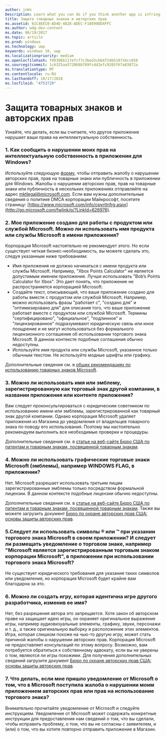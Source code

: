 ```yaml
---
author: jnHs
Description: Learn what you can do if you think another app is infringing on your intellectual property rights.
title: Защита товарных знаков и авторских прав
ms.assetid: 61C4EEC0-AD4D-4828-ADEC-F18E99DD4FFC
ms.author: wdg-dev-content
ms.date: 06/19/2017
ms.topic: article
ms.prod: windows
ms.technology: uwp
keywords: windows 10, uwp
ms.localizationpriority: medium
ms.openlocfilehash: f99396b117efcf7c3bed3cb64f24b519734cc858
ms.sourcegitcommit: 1c6325aa572868b789fcdd2efc9203f67a83872a
ms.translationtype: MT
ms.contentlocale: ru-RU
ms.lasthandoff: 10/17/2018
ms.locfileid: "4753729"
---
```

# <a name="trademark-and-copyright-protection"></a>Защита товарных знаков и авторских прав


Узнайте, что делать, если вы считаете, что другое приложение нарушает ваши права на интеллектуальную собственность.

### <a name="1-how-may-i-report-an-infringement-of-my-intellectual-property-rights-within-a-windows-app"></a>1. Как сообщить о нарушении моих прав на интеллектуальную собственность в приложении для Windows?


Используйте следующую [форму](http://go.microsoft.com/fwlink/p/?LinkId=273879), чтобы отправить жалобу о нарушении авторских прав, прав на товарные знаки или публичность в приложении для Windows. Жалобы о нарушении авторских прав, прав на товарные знаки или публичность в нескольких приложениях отправляйте на адрес mktlegal@microsoft.com. Если вам нужны дополнительные сведения о политике DMCA корпорации Майкрософт, посетите страницу: [https://www.microsoft.com/info/cpyrtInfrg.aspx](http://go.microsoft.com/fwlink/p/?LinkId=626976).

### <a name="2-i-created-my-app-to-work-with-a-microsoft-productservice-may-i-use-the-microsoft-productservice-name-in-the-name-of-my-app"></a>2. Мое приложение создано для работы с продуктом или службой Microsoft. Можно ли использовать имя продукта или службы Microsoft в имени приложения?


Корпорация Microsoft настоятельно не рекомендует этого. Но если существует четкая бизнес-необходимость, вы можете сделать это, следуя указанным ниже требованиям:

-   Имя приложения не должно начинаться с имени продукта или службы Microsoft. Например, "Xbox Points Calculator" не является допустимым именем приложения. Лучше использовать "Bob’s Points Calculator for Xbox". Это дает понять, что приложение не распространяется корпорацией Microsoft.
-   Создайте текст, описывающий, что ваше приложение создано для работы вместе с продуктом или службой Microsoft. Например, можно использовать фразы "работает с", "создано для" и "оптимизировано для" для описания того, что ваше приложение работает вместе с продуктом или службой Microsoft. Термины "сертифицировано", "официальное", "подлинное" и "лицензированное" подразумевают юридическую связь или иное поощрение и не могут использоваться без формального лицензионного соглашения об использовании торгового знака Microsoft. В данном контексте подобные соглашения обычно недоступны.
-   Используйте имя продукта или службы Microsoft, указанное только обычным текстом. Не используйте модные шрифты или графику.

Дополнительные сведения см. в [общих рекомендациях по использованию товарных знаков Microsoft](http://go.microsoft.com/fwlink/p/?LinkId=225434).

### <a name="3-is-it-ok-if-i-use-the-trademarked-name-or-logo-of-another-company-in-the-title-of-my-app-or-as-part-of-the-content-of-my-app"></a>3. Можно ли использовать имя или эмблему, зарегистрированную как торговый знак другой компании, в названии приложения или контенте приложения?


Вам следует проконсультироваться с юридическим советником по использованию имени или эмблемы, зарегистрированной как товарный знак другой компании. Однако корпорация Microsoft удаляет приложения из Магазина до уведомления от владельцев товарного знака по поводу его использования. Поэтому мы настоятельно рекомендуем выполнить все необходимые проверки и процедуры.

Дополнительные сведения см. в [статье на веб-сайте Бюро США по патентам и товарным знакам, посвященной товарным знакам](http://go.microsoft.com/fwlink/p/?LinkId=225271).

### <a name="4-may-i-use-microsofts-graphical-trademarks-logos-such-as-the-windows-flag-logo-in-my-app"></a>4. Можно ли использовать графические торговые знаки Microsoft (эмблемы), например WINDOWS FLAG, в приложении?


Нет. Microsoft разрешает использовать третьим лицам зарегистрированные эмблемы только посредством формальной лицензии. В данном контексте подобные лицензии обычно недоступны.

Дополнительные сведения см. в [статье на веб-сайте Бюро США по патентам и товарным знакам, посвященной товарным знакам](http://go.microsoft.com/fwlink/p/?LinkId=225271). Также вы можете загрузить документ [Бюро по охране авторских прав США: основы защиты авторских прав](http://go.microsoft.com/fwlink/p/?LinkID=225273).

### <a name="5-do-i-need-to-use-registered--or-trademark--symbols-when-i-refer-to-a-microsoft-trademark-in-my-app-and-must-i-when-using-a-microsoft-trademark-place-a-trademark-attribution-notice-in-my-app-for-example-microsoft-is-a-registered-trademark-of-the-microsoft-corporation"></a>5.Следует ли использовать символы ® или ™ при указании торгового знака Microsoft в своем приложении? И следует ли размещать уведомление о торговом знаке, например "Microsoft является зарегистрированным торговым знаком корпорации Microsoft", в приложении при использовании торгового знака Microsoft?


Не существует юридического требования для указания таких символов или уведомления, но корпорация Microsoft будет крайне вам благодарна за это.

### <a name="6-is-it-ok-if-i-make-a-game-that-is-identical-to-someone-elses-game-as-long-as-i-change-the-name"></a>6. Можно ли создать игру, которая идентична игре другого разработчика, изменив ее имя?


Нет, без разрешения автора это запрещается. Хотя закон об авторском праве на защищает идею игры, он охраняет оригинальное выражение игры, например аудиовизуальные элементы, графику, звуки, персонажи и т. д., а также оригинальную выборку и расположение этих элементов. Игра, которая слишком похоже на чью-то другую игру, может стать причиной жалобы о нарушении авторских прав. Корпорация Microsoft не предоставляет консультаций по этому вопросу. Возможно, вам потребуется обратиться к собственному адвокату, если вы не уверены о том, являются ли игры похожими. Для получения дополнительных сведений загрузите документ [Бюро по охране авторских прав США: основы защиты авторских прав](http://go.microsoft.com/fwlink/p/?LinkID=225273).

### <a name="7-what-should-i-do-if-i-get-a-notice-from-microsoft-telling-me-it-has-received-a-complaint-that-my-app-infringes-a-trademark-or-copyright"></a>7. Что делать, если мне пришло уведомление от Microsoft о том, что в Microsoft поступила жалоба о нарушении моим приложением авторских прав или прав на использование торгового знака?


Внимательно прочитайте уведомление от Microsoft и следуйте инструкциям. Уведомление от Microsoft может содержать конкретные инструкции для предоставления нам сведений о том, что вы сделали, чтобы исправить проблему, о том, что вы не согласны с заявителем, и (или) о том, что вы хотите повторно отправить приложение в Магазин.

 

 




